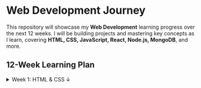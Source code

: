 # Web Development Journey

This repository will showcase my **Web Development** learning progress over the next 12 weeks. I will be building projects and mastering key concepts as I learn, covering **HTML, CSS, JavaScript, React, Node.js, MongoDB**, and more.

## 12-Week Learning Plan

<details>
  <summary>Week 1: HTML & CSS &#8595;</summary>
  - Goal: Understand the basics of web structure (HTML) and styling (CSS)
  - Projects:
    - Personal Portfolio Page
    - Contact Form
    - Basic Data Table
    - Card Component Layout
</details>

